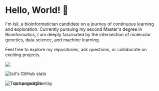 # Hello, World! 👋

I'm Isil, a bioinformatician candidate on a journey of continuous learning and exploration. 
Currently pursuing my second Master's degree in Bioinformatics, I am deeply fascinated by the intersection of molecular genetics, data science, and machine learning.

Feel free to explore my repositories, ask questions, or collaborate on exciting projects. 

<!-- Isil Views Counter -->
![](https://komarev.com/ghpvc/?username=missarabidopsis&color=blueviolet)

![Isil's GitHub stats](https://github-readme-stats.vercel.app/api?username=missarabidopsis&show_icons=true&theme=transparent)

<!-- Most Used Languages with Transparent Background -->
<div style="position: relative;">
  <img src="https://github-readme-stats.vercel.app/api/top-langs/?username=missarabidopsis" alt="Top Languages" style="position: absolute; z-index: 1;">
  <img src="transparent-overlay.png" alt="Transparent Overlay" style="position: absolute; z-index: 2;">
</div>
